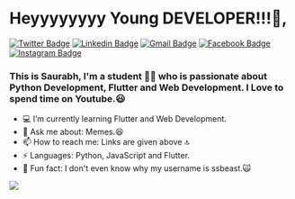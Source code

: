 # Heyyyyyyyy Young DEVELOPER!!!👋,

[![Twitter Badge](http://img.shields.io/badge/-@Saurabh10725385-1ca0f1?style=social&logo=twitter&logoColor=blue&link=https://twitter.com/Saurabh10725385)](https://twitter.com/Saurabh10725385) [![Linkedin Badge](https://img.shields.io/badge/-Saurabh_Sahu-blue?style=social&logo=Linkedin&logoColor=blue&link=https://www.linkedin.com/in/saurabh-sahu-a45634191/)](https://www.linkedin.com/in/saurabh-sahu-a45634191/l)
[![Gmail Badge](https://img.shields.io/badge/-ssbeast007@gmail.com-c14438?style=social&logo=Gmail&logoColor=red&link=mailto:ssbeast007@gmail.com)](mailto:ssbeast007@gmail.com) [![Facebook Badge](https://img.shields.io/badge/-Saurabh_Sahu-4267b2?style=social&&logo=Facebook&logoColor=blue&link=https://www.facebook.com/profile.php?id=100040732142347)](https://www.facebook.com/profile.php?id=100040732142347) [![Instagram Badge](https://img.shields.io/badge/-@ssbeast22-833ab4?style=social&logo=Instagram&logoColor=A14DAF&link=https://www.instagram.com/ssbeast22/)](https://www.instagram.com/ssbeast22/) 

### This is Saurabh, I'm a student 👨‍💻 who is passionate about Python Development, Flutter and Web Development. I Love to spend time on Youtube.😃

- 💻 I’m currently learning Flutter and Web Development.
- 💬 Ask me about: Memes.😆
- 📫 How to reach me: Links are given above 🔝
- ⚡ Languages: Python, JavaScript and Flutter.
- 🤪 Fun fact: I don't even know why my username is ssbeast.🙀

<img src="https://github-readme-stats.vercel.app/api?username=ssbeast&&show_icons=true&title_color=ffffff&icon_color=bb2acf&text_color=daf7dc&bg_color=151515">
